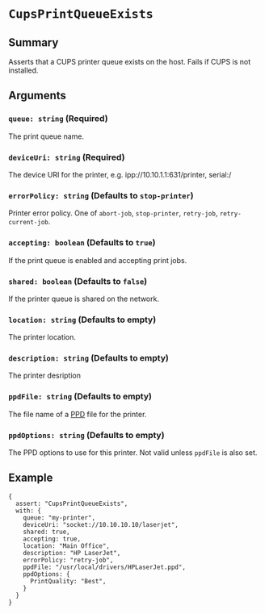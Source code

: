 # `CupsPrintQueueExists`

## Summary

Asserts that a CUPS printer queue exists on the host. Fails if CUPS is not installed.

## Arguments

### `queue: string` (Required)

The print queue name.

### `deviceUri: string` (Required)

The device URI for the printer, e.g. ipp://10.10.1.1:631/printer, serial:/

### `errorPolicy: string` (Defaults to `stop-printer`)

Printer error policy.  One of `abort-job`, `stop-printer`, `retry-job`, `retry-current-job`.

### `accepting: boolean` (Defaults to `true`)

If the print queue is enabled and accepting print jobs.

### `shared: boolean` (Defaults to `false`)

If the printer queue is shared on the network.

### `location: string` (Defaults to empty)

The printer location.

### `description: string` (Defaults to empty)

The printer desription

### `ppdFile: string` (Defaults to empty)

The file name of a [PPD](https://www.cups.org/doc/postscript-driver.html) file for the printer.

### `ppdOptions: string` (Defaults to empty)

The PPD options to use for this printer.  Not valid unless `ppdFile` is also set.

## Example

```json5
{
  assert: "CupsPrintQueueExists",
  with: {
    queue: "my-printer",
    deviceUri: "socket://10.10.10.10/laserjet",
    shared: true,
    accepting: true,
    location: "Main Office",
    description: "HP LaserJet",
    errorPolicy: "retry-job",
    ppdFile: "/usr/local/drivers/HPLaserJet.ppd",
    ppdOptions: {
      PrintQuality: "Best",
    }
  }
}
```
